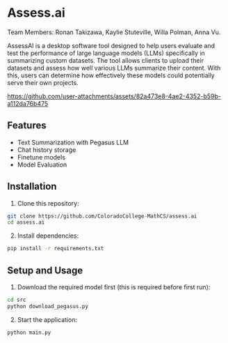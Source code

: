 # Assess.ai
Team Members: Ronan Takizawa, Kaylie Stuteville, Willa Polman, Anna Vu.

AssessAI is a desktop software tool designed to help users evaluate and test the performance of large language models (LLMs) specifically in summarizing custom datasets. The tool allows clients to upload their datasets and assess how well various LLMs summarize their content. With this, users can determine how effectively these models could potentially serve their own projects.


https://github.com/user-attachments/assets/82a473e8-4ae2-4352-b59b-a112da76b475



## Features
- Text Summarization with Pegasus LLM
- Chat history storage 
- Finetune models 
- Model Evaluation
## Installation

1. Clone this repository:
```bash
git clone https://github.com/ColoradoCollege-MathCS/assess.ai
cd assess.ai
```

2. Install dependencies:
```bash
pip install -r requirements.txt
```

## Setup and Usage

1. Download the required model first (this is required before first run):
```bash
cd src
python download_pegasus.py
```

2. Start the application:
```bash
python main.py
```

